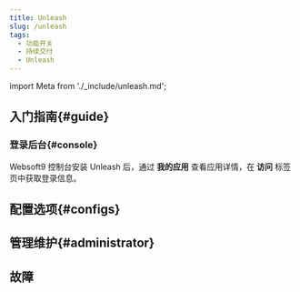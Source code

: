 ```yaml
---
title: Unleash
slug: /unleash
tags:
  - 功能开关
  - 持续交付
  - Unleash
---
```


import Meta from './_include/unleash.md';

<Meta name="meta" />

## 入门指南{#guide}  

### 登录后台{#console}

Websoft9 控制台安装 Unleash 后，通过 **我的应用** 查看应用详情，在 **访问** 标签页中获取登录信息。  

## 配置选项{#configs}

## 管理维护{#administrator}

## 故障